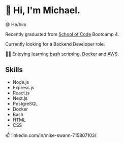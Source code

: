 # 👋 Hi, I'm Michael.

😄 He/him

Recently graduated from [School of Code](https://github.com/SchoolOfCode) Bootcamp 4.

Currently looking for a Backend Developer role.

🔭🌱 Enjoying learning [bash](https://github.com/topics/bash) scripting, [Docker](https://github.com/docker) and [AWS](https://github.com/aws).

## Skills

- Node.js
- Express.js
- React.js
- Next.js
- PostgreSQL
- Docker
- Bash
- HTML
- CSS

📫 linkedin.com/in/mike-swann-715807103/
